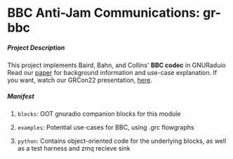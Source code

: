 # **BBC Anti-Jam Communications**: gr-bbc

##### Project Description
This project implements Baird, Bahn, and Collins' **BBC codec** in GNURaduio
Read our [paper](https://pubs.gnuradio.org/index.php/grcon/article/view/127) for background information and use-case explanation.
If you want, watch our GRCon22 presentation, [here](https://youtu.be/I3QmZwdsavE&t=7h38m45s).

    
##### Manifest

1. `blocks`: OOT gnuradio companion blocks for this module
   
2. `examples`: Potential use-cases for BBC, using .grc flowgraphs

3. `python`: Contains object-oriented code for the underlying blocks, as well as a test harness and zmq recieve sink

